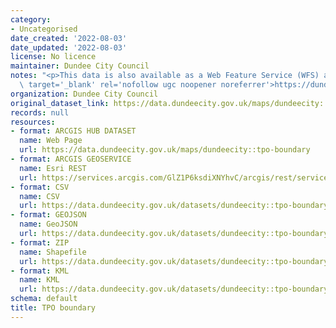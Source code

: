 ```yaml
---
category:
- Uncategorised
date_created: '2022-08-03'
date_updated: '2022-08-03'
license: No licence
maintainer: Dundee City Council
notes: "<p>This data is also available as a Web Feature Service (WFS) at\_<a href='https://dundeecity.maps.arcgis.com/home/item.html?id=fb6c579e53d34149b895aff86c24d069#overview'\
  \ target='_blank' rel='nofollow ugc noopener noreferrer'>https://dundeecity.maps.arcgis.com/home/item.html?id=fb6c579e53d34149b895aff86c24d069#overview</a></p>"
organization: Dundee City Council
original_dataset_link: https://data.dundeecity.gov.uk/maps/dundeecity::tpo-boundary
records: null
resources:
- format: ARCGIS HUB DATASET
  name: Web Page
  url: https://data.dundeecity.gov.uk/maps/dundeecity::tpo-boundary
- format: ARCGIS GEOSERVICE
  name: Esri REST
  url: https://services.arcgis.com/GlZ1P6ksdiXNYhvC/arcgis/rest/services/TPO_edits_view/FeatureServer/0
- format: CSV
  name: CSV
  url: https://data.dundeecity.gov.uk/datasets/dundeecity::tpo-boundary.csv?where=1=1&outSR=%7B%22latestWkid%22%3A27700%2C%22wkid%22%3A27700%7D
- format: GEOJSON
  name: GeoJSON
  url: https://data.dundeecity.gov.uk/datasets/dundeecity::tpo-boundary.geojson?where=1=1&outSR=%7B%22latestWkid%22%3A27700%2C%22wkid%22%3A27700%7D
- format: ZIP
  name: Shapefile
  url: https://data.dundeecity.gov.uk/datasets/dundeecity::tpo-boundary.zip?where=1=1&outSR=%7B%22latestWkid%22%3A27700%2C%22wkid%22%3A27700%7D
- format: KML
  name: KML
  url: https://data.dundeecity.gov.uk/datasets/dundeecity::tpo-boundary.kml?where=1=1&outSR=%7B%22latestWkid%22%3A27700%2C%22wkid%22%3A27700%7D
schema: default
title: TPO boundary
---
```

